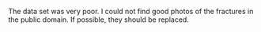 The data set was very poor. I could not find good photos of the fractures in the public domain. If possible, they should be replaced.
